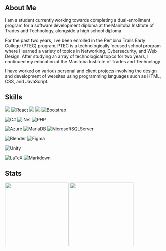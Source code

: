 ## About Me

I am a student currently working towards completing a dual-enrollment program for a software development diploma at the Manitoba Institute of Trades and Technology, alongside a high school diploma.

For the past two years, I've been enrolled in the Pembina Trails Early College (PTEC) program. PTEC is a technologically focused school program where I learned a variety of topics in Networking, Cybersecurity, and Web Design. After studying an array of technological topics for two years, I continued my education at the Manitoba Institute of Trades and Technology.

I have worked on various personal and client projects involving the design and development of websites using programming languages such as HTML, CSS, and JavaScript.

## Skills

![](https://img.shields.io/badge/code-javascript-informational?style=for-the-badge&logo=javascript&logoColor=white&color=43b1ff)
![React](https://img.shields.io/badge/react-%2320232a.svg?style=for-the-badge&logo=react&logoColor=%2361DAFB)
![](https://img.shields.io/badge/web-html-informational?style=for-the-badge&logo=html5&logoColor=white&color=43b1ff)
![](https://img.shields.io/badge/web-css-informational?style=for-the-badge&logo=css3&logoColor=white&color=43b1ff)
![Bootstrap](https://img.shields.io/badge/bootstrap-%23563D7C.svg?style=for-the-badge&logo=bootstrap&logoColor=white)

![C#](https://img.shields.io/badge/c%23-%23239120.svg?style=for-the-badge&logo=c-sharp&logoColor=white)
![.Net](https://img.shields.io/badge/.NET-5C2D91?style=for-the-badge&logo=.net&logoColor=white)
![PHP](https://img.shields.io/badge/php-%23777BB4.svg?style=for-the-badge&logo=php&logoColor=white)

![Azure](https://img.shields.io/badge/azure-%230072C6.svg?style=for-the-badge&logo=microsoftazure&logoColor=white)
![MariaDB](https://img.shields.io/badge/MariaDB-003545?style=for-the-badge&logo=mariadb&logoColor=white)
![MicrosoftSQLServer](https://img.shields.io/badge/Microsoft%20SQL%20Server-CC2927?style=for-the-badge&logo=microsoft%20sql%20server&logoColor=white)

![Blender](https://img.shields.io/badge/blender-%23F5792A.svg?style=for-the-badge&logo=blender&logoColor=white)
![Figma](https://img.shields.io/badge/figma-%23F24E1E.svg?style=for-the-badge&logo=figma&logoColor=white)

![Unity](https://img.shields.io/badge/unity-%23000000.svg?style=for-the-badge&logo=unity&logoColor=white)

![LaTeX](https://img.shields.io/badge/latex-%23008080.svg?style=for-the-badge&logo=latex&logoColor=white)
![Markdown](https://img.shields.io/badge/markdown-%23000000.svg?style=for-the-badge&logo=markdown&logoColor=white)

## Stats

<a href="https://github.com/aayushh-patell">
  <img height="205px" align="center" src="https://github-readme-stats.vercel.app/api?username=aayushh-patell&theme=nord&show_icons=true"/>
</a>
<a href="https://github.com/aayushh-patell">
  <img align="center" height="205px" src="https://github-readme-stats.vercel.app/api/top-langs/?username=aayushh-patell&theme=nord&hide=scss&show_icons=true&langs_count=3"/>
</a>
